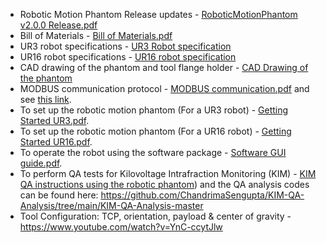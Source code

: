 * Robotic Motion Phantom Release updates                                 -   [RoboticMotionPhantom v2.0.0 Release.pdf](https://github.com/Image-X-Institute/6-DoF-Robotic-Motion-Phantom/blob/main/Documentation/6DoF/RoboticMotionPhantom%20v2.0.0%20Release.pdf)
* Bill of Materials                                                      -   [Bill of Materials.pdf](https://github.com/Image-X-Institute/6-DoF-Robotic-Motion-Phantom/blob/main/Documentation/6DoF/Bill%20of%20materials.pdf)
* UR3 robot specifications                                                -   [UR3 Robot specification](https://www.universal-robots.com/products/ur3-robot/)
* UR16 robot specifications                                               - [UR16 robot specification](https://www.universal-robots.com/products/ur16-robot/)
* CAD drawing of the phantom and tool flange holder                      -   [CAD Drawing of the phantom](https://github.com/Image-X-Institute/6-DoF-Robotic-Motion-Phantom/tree/main/Documentation/CAD%20Drawing%20of%20the%20phantom)
* MODBUS communication protocol                                          -   [MODBUS communication.pdf](https://github.com/Image-X-Institute/6-DoF-Robotic-Motion-Phantom/blob/main/Documentation/6DoF/MODBUS%20communication.pdf) and see [this link](https://www.universal-robots.com/articles/ur/modbus-server/).
* To set up the robotic motion phantom (For a UR3 robot)                 -   [Getting Started UR3.pdf](https://github.com/Image-X-Institute/6-DoF-Robotic-Motion-Phantom/blob/main/Documentation/6DoF/Getting%20Started.pdf).
* To set up the robotic motion phantom (For a UR16 robot)                 -   [Getting Started UR16.pdf](https://github.com/Image-X-Institute/6-DoF-Robotic-Motion-Phantom/blob/main/Documentation/6DoF/Robotic%20phantom%20controller%20(UR16)%20instructions.pdf).
* To operate the robot using the software package                        -   [Software GUI guide.pdf](https://github.com/Image-X-Institute/6-DoF-Robotic-Motion-Phantom/blob/main/Documentation/6DoF/Software%20GUI%20Guide.pdf). 
* To perform QA tests for Kilovoltage Intrafraction Monitoring (KIM)     -   [KIM QA instructions using the robotic phantom](https://github.com/Image-X-Institute/6-DoF-Robotic-Motion-Phantom/blob/main/Documentation/6DoF/KIM%20QA%20Instructions.pdf)) and the QA analysis codes can be found here: https://github.com/ChandrimaSengupta/KIM-QA-Analysis/tree/main/KIM-QA-Analysis-master
* Tool Configuration: TCP, orientation, payload & center of gravity      -    https://www.youtube.com/watch?v=YnC-ccytJlw

